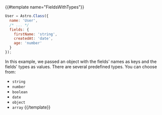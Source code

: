 {{#template name="FieldsWithTypes"}}
```js
User = Astro.Class({
  name: 'User',
  /* ... */
  fields: {
    firstName: 'string',
    createdAt: 'date',
    age: 'number'
  }
});
```

In this example, we passed an object with the fields' names as keys and the fields' types as values. There are several predefined types. You can choose from:

- `string`
- `number`
- `boolean`
- `date`
- `object`
- `array`
{{/template}}
